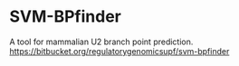 # SVM-BPfinder

A tool for mammalian U2 branch point prediction.
https://bitbucket.org/regulatorygenomicsupf/svm-bpfinder

